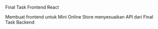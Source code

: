 Final Task Frontend React

Membuat frontend untuk Mini Online Store menyesuaikan API dari Final Task Backend 
